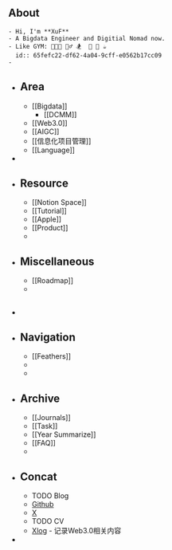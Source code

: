 ## About
	- Hi, I'm **XuF**
	- A Bigdata Engineer and Digitial Nomad now.
	- Like GYM: 🧑🏻‍💻 🚴‍♂️ 🏂  🥦 🎲 ☕️
	  id:: 65fefc22-df62-4a04-9cff-e0562b17cc09
	-
- ## Area
	- [[Bigdata]]
		- [[DCMM]]
	- [[Web3.0]]
	- [[AIGC]]
	- [[信息化项目管理]]
	- [[Language]]
-
- ## Resource
	- [[Notion Space]]
	- [[Tutorial]]
	- [[Apple]]
	- [[Product]]
	-
- ## Miscellaneous
	- [[Roadmap]]
	-
- ##
- ## Navigation
	- [[Feathers]]
	-
	-
- ## Archive
	- [[Journals]]
	- [[Task]]
	- [[Year Summarize]]
	- [[FAQ]]
	-
- ## Concat
	- TODO Blog
	- [Github](https://github.com/Sherlock-Xpf)
	- [X](https://twitter.com/home)
	- TODO CV
	- [Xlog](https://xlog.app/) - 记录Web3.0相关内容
-